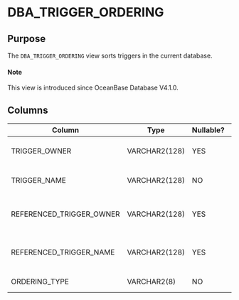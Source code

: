 # DBA_TRIGGER_ORDERING

## Purpose

The `DBA_TRIGGER_ORDERING` view sorts triggers in the current database. 

<main id="notice" type='explain'>
  <h4>Note</h4>
  <p>This view is introduced since OceanBase Database V4.1.0. </p>
</main>

## Columns

| **Column** | **Type** | **Nullable?** | **Description** |
| --- | --- | --- | --- |
| TRIGGER_OWNER | VARCHAR2(128) | YES | The owner of the trigger. |
| TRIGGER_NAME | VARCHAR2(128) | NO | The name of the trigger. |
| REFERENCED_TRIGGER_OWNER | VARCHAR2(128) | YES | The owner of the referenced trigger. |
| REFERENCED_TRIGGER_NAME | VARCHAR2(128) | YES | The name of the referenced trigger. |
| ORDERING_TYPE | VARCHAR2(8) | NO | The sorting type. |

